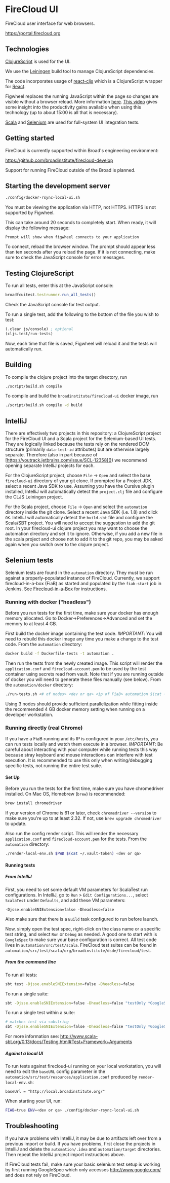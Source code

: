 # FireCloud UI

FireCloud user interface for web browsers.

https://portal.firecloud.org

## Technologies

[ClojureScript](https://github.com/clojure/clojurescript) is used for the UI.

We use the [Leiningen](http://leiningen.org/) build tool to manage ClojureScript dependencies.

The code incorporates usage of [react-cljs](https://github.com/dmohs/react-cljs) which is a ClojureScript wrapper for [React](https://facebook.github.io/react/).

Figwheel replaces the running JavaScript within the page so changes are visible without a browser reload. More information [here](https://github.com/bhauman/lein-figwheel). [This video](https://www.youtube.com/watch?v=j-kj2qwJa_E) gives some insight into the productivity gains available when using this technology (up to about 15:00 is all that is necessary).

[Scala](http://www.scala-lang.org/) and [Selenium](http://seleniumhq.org/) are used for full-system UI integration tests.

## Getting started

FireCloud is currently supported within Broad's engineering environment:

https://github.com/broadinstitute/firecloud-develop

Support for running FireCloud outside of the Broad is planned.

## Starting the development server

```bash
./config/docker-rsync-local-ui.sh
```

You must be viewing the application via HTTP, not HTTPS. HTTPS is not supported by Figwheel.

This can take around 20 seconds to completely start. When ready, it will display the following message:

```
Prompt will show when figwheel connects to your application
```

To connect, reload the browser window. The prompt should appear less than ten seconds after you reload the page. If it is not connecting, make sure to check the JavaScript console for error messages.

## Testing ClojureScript

To run all tests, enter this at the JavaScript console:

```javascript
broadfcuitest.testrunner.run_all_tests()
```

Check the JavaScript console for test output.

To run a single test, add the following to the bottom of the file you wish to test:

```clojure
(.clear js/console) ; optional
(cljs.test/run-tests)
```

Now, each time that file is saved, Figwheel will reload it and the tests will automatically run.

## Building

To compile the clojure project into the target directory, run 

```bash
./script/build.sh compile
```

To compile and build the `broadinstitute/firecloud-ui` docker image, run

```bash
./script/build.sh compile -d build
```

## IntelliJ

There are effectively two projects in this repository: a ClojureScript project for the
FireCloud UI and a Scala project for the Selenium-based UI tests. They are logically
linked because the tests rely on the rendered DOM structure (primarily `data-test-id`
attributes) but are otherwise largely separate. Therefore (also in part because of
[https://youtrack.jetbrains.com/issue/SCL-12358]()) we recommend opening
separate IntelliJ projects for each.

For the ClojureScript project, choose `File` -> `Open` and select the base `firecloud-ui`
directory of your git clone. If prompted for a Project JDK, select a recent Java SDK to
use. Assuming you have the Cursive plugin installed, IntelliJ will automatically detect
the `project.clj` file and configure the CLJS Leiningen project.

For the Scala project, choose `File` -> `Open` and select the `automation` directory
inside the git clone. Select a recent Java SDK (i.e. 1.8) and click `OK`. IntelliJ will
automatically detect the `build.sbt` file and configure the Scala/SBT project. You will
need to accept the suggestion to add the git root. In your firecloud-ui clojure project
you may want to choose the automation directory and set it to ignore. Otherwise, if you
add a new file in the scala project and choose not to add it to the git repo, you may be
asked again when you switch over to the clojure project.

## Selenium tests

Selenium tests are found in the `automation` directory. They must be run against a
properly-populated instance of FireCloud. Currently, we support firecloud-in-a-box (FiaB) as started
and populated by the `fiab-start` job in Jenkins. See
[Firecloud-in-a-Box](https://broadinstitute.atlassian.net/wiki/spaces/GAWB/pages/114755655/Firecloud-in-a-Box)
for instructions.

### Running with docker ("headless")

Before you run tests for the first time, make sure your docker has enough memory allocated. Go to
Docker->Preferences->Advanced and set the memory to at least 4 GB. 

First build the docker image containing the test code. _IMPORTANT_: You will need to rebuild this
docker image any time you make a change to the test code. From the `automation` directory:

```bash
docker build -f Dockerfile-tests -t automation .
```

Then run the tests from the newly created image. This script will render the
`application.conf` and `firecloud-account.pem` to be used by the test container using secrets read
from vault. Note that if you are running outside of docker you will need to generate these files
manually (see below). From the `automation/docker` directory:

```bash
./run-tests.sh <# of nodes> <dev or qa> <ip of FiaB> automation $(cat ~/.vault-token)
```

Using 3 nodes should provide sufficient parallelization while fitting inside the recommended 4 GB
docker memory setting when running on a developer workstation.

### Running directly (real Chrome)

If you have a FiaB running and its IP is configured in your `/etc/hosts`, you can run tests locally
and watch them execute in a browser. _IMPORTANT_: Be careful about interacting with your computer
while running tests this way because stray keyboard and mouse interactions can interfere with test
execution. It is recommended to use this only when writing/debugging specific tests, not running the
entire test suite. 

#### Set Up

Before you run the tests for the first time, make sure you have chromedriver installed. On Mac OS,
Homebrew (`brew`) is recommended:

```bash
brew install chromedriver
```

If your version of Chrome is 61 or later, check `chromedriver --version` to make sure you're up to
at least 2.32. If not, use `brew upgrade chromedriver` to update.
 
Also run the config render script. This will render the necessary `application.conf` and
`firecloud-account.pem` for the tests. From the `automation` directory:

```bash
./render-local-env.sh $PWD $(cat ~/.vault-token) <dev or qa>
```

#### Running tests

##### From IntelliJ

First, you need to set some default VM parameters for ScalaTest run configurations. In IntelliJ, go
to `Run` > `Edit Configurations...`, select `ScalaTest` under `Defaults`, and add these VM
parameters:
```
-Djsse.enableSNIExtension=false -Dheadless=false
```

Also make sure that there is a `Build` task configured to run before launch.

Now, simply open the test spec, right-click on the class name or a specific test string, and select
`Run` or `Debug` as needed. A good one to start with is `GoogleSpec` to make sure your base
configuration is correct. All test code lives in `automation/src/test/scala`. FireCloud test suites
can be found in `automation/src/test/scala/org/broadinstitute/dsde/firecloud/test`.

##### From the command line

To run all tests:

```bash
sbt test -Djsse.enableSNIExtension=false -Dheadless=false
```

To run a single suite:

```bash
sbt -Djsse.enableSNIExtension=false -Dheadless=false "testOnly *GoogleSpec"
```

To run a single test within a suite:

```bash
# matches test via substring
sbt -Djsse.enableSNIExtension=false -Dheadless=false "testOnly *GoogleSpec -- -z \"have a search field\""
```

For more information see: http://www.scala-sbt.org/0.13/docs/Testing.html#Test+Framework+Arguments

##### Against a local UI

To run tests against firecloud-ui running on your local workstation, you will need to edit the
`baseURL` config parameter in the `automation/src/test/resources/application.conf` produced by
`render-local-env.sh`:

```
baseUrl = "http://local.broadinstitute.org/"
```

When starting your UI, run:

```bash
FIAB=true ENV=<dev or qa> ./config/docker-rsync-local-ui.sh
```

## Troubleshooting

If you have problems with IntelliJ, it may be due to artifacts left over from a previous import or
build. If you have problems, first close the projects in IntelliJ and delete the `automation/.idea`
and `automation/target` directories. Then repeat the IntelliJ project import instructions above.

If FireCloud tests fail, make sure your basic selenium test setup is working by first running
GoogleSpec which only accesses http://www.google.com/ and does not rely on FireCloud.